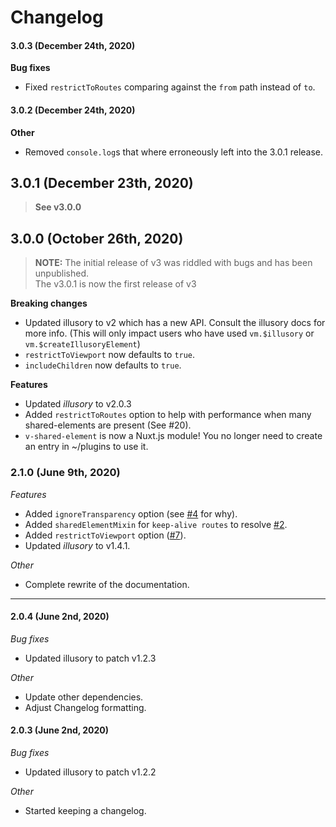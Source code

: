 # Changelog

#### 3.0.3 (December 24th, 2020)

**Bug fixes**
- Fixed `restrictToRoutes` comparing against the `from` path instead of `to`.

#### 3.0.2 (December 24th, 2020)

**Other**
- Removed `console.log`s that where erroneously left into the 3.0.1 release.

## 3.0.1  (December 23th, 2020)

> **See v3.0.0**

## 3.0.0 (October 26th, 2020)

> **NOTE:** The initial release of v3 was riddled with bugs and has been unpublished.  
> The v3.0.1 is now the first release of v3

**Breaking changes**
- Updated illusory to v2 which has a new API. Consult the illusory docs for more info. (This will only impact users who have used `vm.$illusory` or `vm.$createIllusoryElement`)
- `restrictToViewport` now defaults to `true`.
- `includeChildren` now defaults to `true`.

**Features**
- Updated *illusory* to v2.0.3
- Added `restrictToRoutes` option to help with performance when many shared-elements are present (See #20).
- `v-shared-element` is now a Nuxt.js module! You no longer need to create an entry in ~/plugins to use it.


### 2.1.0 (June 9th, 2020)

*Features*
- Added `ignoreTransparency` option (see [#4](https://github.com/justintaddei/v-shared-element/issues/4) for why).
- Added `sharedElementMixin` for `keep-alive routes` to resolve [#2](https://github.com/justintaddei/v-shared-element/issues/2).
- Added `restrictToViewport` option ([#7](https://github.com/justintaddei/v-shared-element/issues/7)).
- Updated *illusory* to v1.4.1.
  
*Other*
- Complete rewrite of the documentation.

---

#### 2.0.4 (June 2nd, 2020)

*Bug fixes*
- Updated illusory to patch v1.2.3

*Other*
- Update other dependencies.
- Adjust Changelog formatting.

#### 2.0.3 (June 2nd, 2020)

*Bug fixes*
- Updated illusory to patch v1.2.2  

*Other*
- Started keeping a changelog. 
